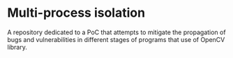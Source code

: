 # Multi-process isolation
A repository dedicated to a PoC that attempts to mitigate the propagation of bugs and vulnerabilities in different stages of programs that use of OpenCV library.

